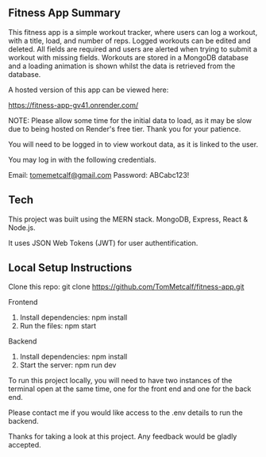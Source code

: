 ## Fitness App Summary

This fitness app is a simple workout tracker, where users can log a workout, with a title, load, and number of reps. Logged workouts can be edited and deleted. All fields are required and users are alerted when trying to submit a workout with missing fields. Workouts are stored in a MongoDB database and a loading animation is shown whilst the data is retrieved from the database.

A hosted version of this app can be viewed here:

https://fitness-app-gv41.onrender.com/

NOTE: Please allow some time for the initial data to load, as it may be slow due to being hosted on Render's free tier. Thank you for your patience.

You will need to be logged in to view workout data, as it is linked to the user.

You may log in with the following credentials.

Email: tomemetcalf@gmail.com
Password: ABCabc123!

## Tech

This project was built using the MERN stack. MongoDB, Express, React & Node.js.

It uses JSON Web Tokens (JWT) for user authentification.

## Local Setup Instructions

Clone this repo: git clone https://github.com/TomMetcalf/fitness-app.git

Frontend
1. Install dependencies: npm install
2. Run the files: npm start

Backend
1. Install dependencies: npm install
2. Start the server: npm run dev

To run this project locally, you will need to have two instances of the terminal open at the same time, one for the front end and one for the back end.

Please contact me if you would like access to the .env details to run the backend.

Thanks for taking a look at this project. Any feedback would be gladly accepted.
